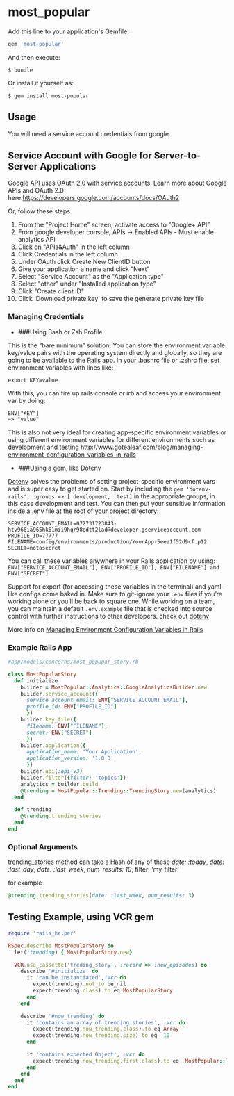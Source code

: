 # most_popular

Add this line to your application's Gemfile:

```ruby
gem 'most-popular'
```

And then execute:

    $ bundle

Or install it yourself as:

    $ gem install most-popular

## Usage
You will need a service account credentials from google.

## Service Account with Google for Server-to-Server Applications
Google API uses OAuth 2.0 with service accounts. Learn more about Google APIs and OAuth 2.0 here:https://developers.google.com/accounts/docs/OAuth2

Or, follow these steps.

1. From the "Project Home" screen, activate access to "Google+ API”.
2. From google developer console, APIs -> Enabled APIs - Must enable analytics API
3. Click on "APIs&Auth" in the left column
4. Click  Credentials in the left column
5. Under OAuth click Create New ClientID button
6. Give your application a name and click "Next"
7. Select "Service Account" as the "Application type"
8. Select "other" under "Installed application type"
9. Click "Create client ID"
10. Click 'Download private key' to save the generate private key file


### Managing Credentials

* ###Using Bash or Zsh Profile

This is the “bare minimum” solution. You can store the environment variable key/value pairs with the operating system directly and globally, so they are going to be available to the Rails app. In your .bashrc file or .zshrc file, set environment variables with lines like:
```
export KEY=value
```

With this, you can fire up rails console or irb and access your environment var by doing:

```
ENV["KEY"]
=> "value"
```
This is also not very ideal for creating app-specific environment variables or using different environment variables for different environments such as development and testing
http://www.gotealeaf.com/blog/managing-environment-configuration-variables-in-rails

* ###Using a gem, like Dotenv

[Dotenv](https://github.com/bkeepers/dotenv) solves the problems of setting project-specific environment vars and is super easy to get started on. Start by including the ```gem 'dotenv-rails', :groups => [:development, :test]``` in the appropriate groups, in this case development and test. You can then put your sensitive information inside a .env file at the root of your project directory:

 ```
SERVICE_ACCOUNT_EMAIL=072731723843-htv966ia965hk61mii9hqr98edtt2lad@developer.gserviceaccount.com
PROFILE_ID=77777
FILENAME=config/environments/production/YourApp-5eee1f52d9cf.p12
SECRET=notasecret
```

You can call these variables anywhere in your Rails application by using: ```ENV["SERVICE_ACCOUNT_EMAIL"], ENV["PROFILE_ID"], ENV["FILENAME"] and ENV["SECRET"]```

Support for export (for accessing these variables in the terminal) and yaml-like configs come baked in. Make sure to git-ignore your ```.env``` files if you’re working alone or you’ll be back to square one. While working on a team, you can maintain a default ```.env.example``` file that is checked into source control with further instructions to other developers. check out  [dotenv](https://github.com/bkeepers/dotenv)

More info on [Managing Environment Configuration Variables in Rails](http://www.gotealeaf.com/blog/managing-environment-configuration-variables-in-rails)


### Example Rails App

```ruby
#app/models/concerns/most_popupar_story.rb

class MostPopularStory
  def initialize
    builder = MostPopular::Analytics::GoogleAnalyticsBuilder.new
    builder.service_account({
      service_account_email: ENV["SERVICE_ACCOUNT_EMAIL"],
      profile_id: ENV["PROFILE_ID"]
      })
    builder.key_file({
      filename: ENV["FILENAME"],
      secret: ENV["SECRET"]
      })
    builder.application({
      application_name: 'Your Application',
      application_version: '1.0.0'
      })
    builder.api(:api_v3)
    builder.filter({filter: 'topics'})
    analytics = builder.build
    @trending = MostPopular::Trending::TrendingStory.new(analytics)
  end

  def trending
    @trending.trending_stories
  end
end
```

### Optional Arguments

trending_stories method can take a Hash of  any of these *date: :today*, *date: :last_day*, *date: :last_week*, *num_results: 10*, filter: 'my_filter'

for example

```ruby
@trending.trending_stories(date: :last_week, num_results: 3)
```

## Testing Example,  using VCR gem
```ruby
require 'rails_helper'

RSpec.describe MostPopularStory do
  let(:trending) { MostPopularStory.new}

  VCR.use_cassette('treding_story', :record => :new_episodes) do
    describe '#initialize' do
      it 'can be instantiated',:vcr do
        expect(trending).not_to be_nil
        expect(trending.class).to eq MostPopularStory
      end
    end

    describe '#now_trending' do
      it 'contains an array of trending stories', :vcr do
        expect(trending.now_trending.class).to eq Array
        expect(trending.now_trending.size).to eq  10
      end

      it 'contains expected Object', :vcr do
        expect(trending.now_trending.first.class).to eq  MostPopular::Trending::ViewedStory
      end
    end
  end
end
```
